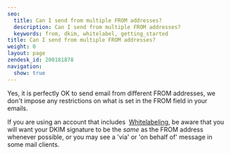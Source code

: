```yaml
---
seo:
  title: Can I send from multiple FROM addresses?
  description: Can I send from multiple FROM addresses?
  keywords: from, dkim, whitelabel, getting_started
title: Can I send from multiple FROM addresses?
weight: 0
layout: page
zendesk_id: 200181878
navigation:
  show: true
---
```


Yes, it is perfectly OK to send email from different FROM addresses, we don't impose any restrictions on what is set in the FROM&nbsp;field&nbsp;in your emails.

If you are using an account that includes&nbsp; [Whitelabeling](/hc/en-us/articles/200548228-All-You-Need-to-Know-About-Whitelabeling),&nbsp;be aware that you will want your DKIM signature to be the _same_ as the FROM address whenever possible, or you may see a 'via' or 'on behalf of' message in some mail clients.&nbsp;

